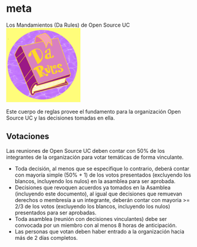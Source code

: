 # meta
Los Mandamientos (Da Rules) de Open Source UC
<img src="https://github.com/open-source-uc/meta/blob/main/darules.jpg?raw=true" height="200px">
>
Este cuerpo de reglas provee el fundamento para la organización Open Source UC y las decisiones tomadas en ella.

## Votaciones
Las reuniones de Open Source UC deben contar con 50% de los integrantes de la organización para votar temáticas de forma vinculante.

- Toda decisión, al menos que se especifique lo contrario, deberá contar con mayoría simple (50% + 1) de los votos presentados (excluyendo los blancos, incluyendo los nulos) en la asamblea para ser aprobada.
- Decisiones que revoquen acuerdos ya tomados en la Asamblea (incluyendo este documento), al igual que decisiones que remuevan derechos o membresía a un integrante, deberán contar con mayoria >= 2/3 de los votos (excluyendo los blancos, incluyendo los nulos) presentados para ser aprobadas.
- Toda asamblea (reunión con decisiones vinculantes) debe ser convocada por un miembro con al menos 8 horas de anticipación.
- Las personas que votan deben haber entrado a la organización hacia más de 2 días completos.
